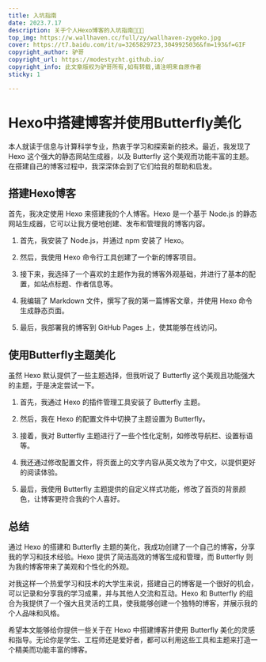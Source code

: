 ```yaml
---
title: 入坑指南
date: 2023.7.17
description: 关于个人Hexo博客的入坑指南🤪🤪🤪
top_img: https://w.wallhaven.cc/full/zy/wallhaven-zygeko.jpg
cover: https://t7.baidu.com/it/u=3265829723,3049925036&fm=193&f=GIF
copyright_author: 驴哥
copyright_url: https://modestyzht.github.io/
copyright_info: 此文章版权为驴哥所有,如有转载,请注明来自原作者
sticky: 1

---
```


# Hexo中搭建博客并使用Butterfly美化

本人就读于信息与计算科学专业，热衷于学习和探索新的技术。最近，我发现了 Hexo 这个强大的静态网站生成器，以及 Butterfly 这个美观而功能丰富的主题。在搭建自己的博客过程中，我深深体会到了它们给我的帮助和启发。

## 搭建Hexo博客

首先，我决定使用 Hexo 来搭建我的个人博客。Hexo 是一个基于 Node.js 的静态网站生成器，它可以让我方便地创建、发布和管理我的博客内容。

1. 首先，我安装了 Node.js，并通过 npm 安装了 Hexo。

2. 然后，我使用 Hexo 命令行工具创建了一个新的博客项目。

3. 接下来，我选择了一个喜欢的主题作为我的博客外观基础，并进行了基本的配置，如站点标题、作者信息等。

4. 我编辑了 Markdown 文件，撰写了我的第一篇博客文章，并使用 Hexo 命令生成静态页面。

5. 最后，我部署我的博客到 GitHub Pages 上，使其能够在线访问。

## 使用Butterfly主题美化

虽然 Hexo 默认提供了一些主题选择，但我听说了 Butterfly 这个美观且功能强大的主题，于是决定尝试一下。

1. 首先，我通过 Hexo 的插件管理工具安装了 Butterfly 主题。

2. 然后，我在 Hexo 的配置文件中切换了主题设置为 Butterfly。

3. 接着，我对 Butterfly 主题进行了一些个性化定制，如修改导航栏、设置标语等。

4. 我还通过修改配置文件，将页面上的文字内容从英文改为了中文，以提供更好的阅读体验。

5. 最后，我使用 Butterfly 主题提供的自定义样式功能，修改了首页的背景颜色，让博客更符合我的个人喜好。

## 总结

通过 Hexo 的搭建和 Butterfly 主题的美化，我成功创建了一个自己的博客，分享我的学习和技术经验。Hexo 提供了简洁高效的博客生成和管理，而 Butterfly 则为我的博客带来了美观和个性化的外观。

对我这样一个热爱学习和技术的大学生来说，搭建自己的博客是一个很好的机会，可以记录和分享我的学习成果，并与其他人交流和互动。Hexo 和 Butterfly 的组合为我提供了一个强大且灵活的工具，使我能够创建一个独特的博客，并展示我的个人品味和风格。

希望本文能够给你提供一些关于在 Hexo 中搭建博客并使用 Butterfly 美化的灵感和指导。无论你是学生、工程师还是爱好者，都可以利用这些工具和主题来打造一个精美而功能丰富的博客。

